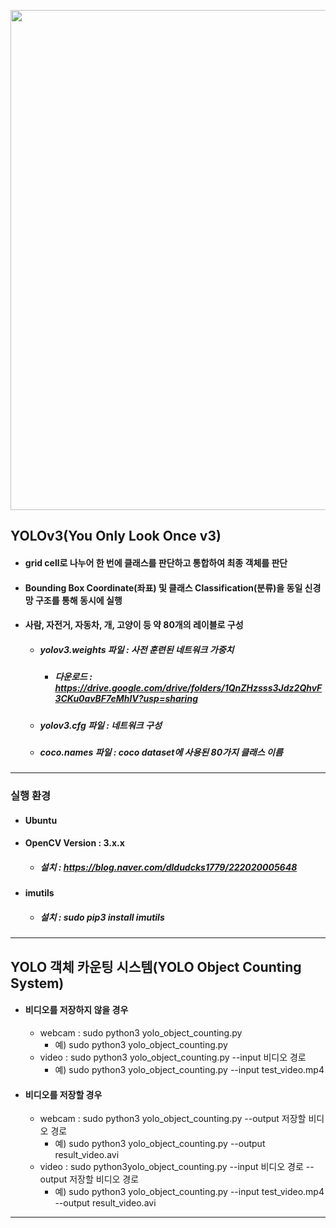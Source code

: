 <div>
  <p align="center">
    <img width="800" src="result_video.gif"> 
  </p>
</div>

## YOLOv3(You Only Look Once v3)
* #### grid cell로 나누어 한 번에 클래스를 판단하고 통합하여 최종 객체를 판단
* #### Bounding Box Coordinate(좌표) 및 클래스 Classification(분류)을 동일 신경망 구조를 통해 동시에 실행
* #### 사람, 자전거, 자동차, 개, 고양이 등 약 80개의 레이블로 구성
  * ##### yolov3.weights 파일 : 사전 훈련된 네트워크 가중치
    * ##### 다운로드 : https://drive.google.com/drive/folders/1QnZHzsss3Jdz2QhvF3CKu0avBF7eMhlV?usp=sharing
  * ##### yolov3.cfg 파일 : 네트워크 구성
  * ##### coco.names 파일 : coco dataset에 사용된 80가지 클래스 이름
---
### 실행 환경
* #### Ubuntu
* #### OpenCV Version : 3.x.x
  * ##### 설치 : https://blog.naver.com/dldudcks1779/222020005648
* #### imutils
  * ##### 설치 : sudo pip3 install imutils
---
## YOLO 객체 카운팅 시스템(YOLO Object Counting System)
* #### 비디오를 저장하지 않을 경우
  * webcam : sudo python3 yolo_object_counting.py
    * 예) sudo python3 yolo_object_counting.py
  * video : sudo python3 yolo_object_counting.py --input 비디오 경로
    * 예) sudo python3 yolo_object_counting.py --input test_video.mp4
* #### 비디오를 저장할 경우
  * webcam : sudo python3 yolo_object_counting.py --output 저장할 비디오 경로
    * 예) sudo python3 yolo_object_counting.py --output result_video.avi
  * video : sudo python3yolo_object_counting.py --input 비디오 경로 --output 저장할 비디오 경로
    * 예) sudo python3 yolo_object_counting.py --input test_video.mp4 --output result_video.avi
---
